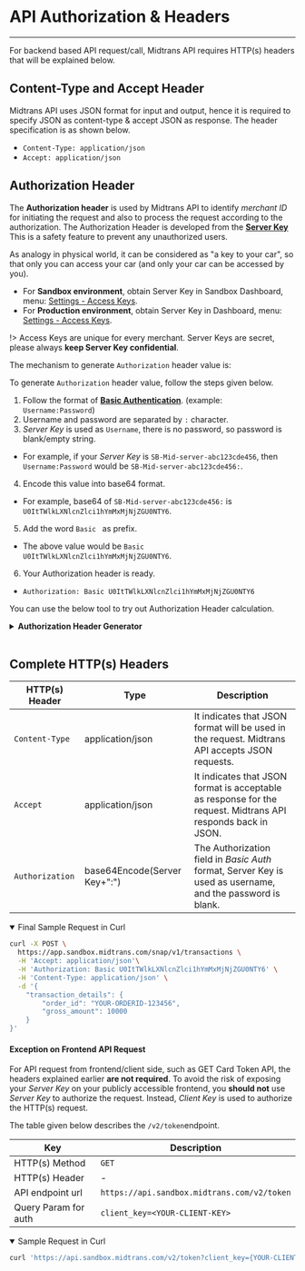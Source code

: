# API Authorization & Headers
<hr>

For backend based API request/call, Midtrans API requires HTTP(s) headers that will be explained below.

## Content-Type and Accept Header

Midtrans API uses JSON format for input and output, hence it is required to specify JSON as content-type & accept JSON as response. The header specification is as shown below.

- `Content-Type: application/json`
- `Accept: application/json`

## Authorization Header

The **Authorization header** is used by Midtrans API to identify *merchant ID* for initiating the request and also to process the request according to the authorization. The Authorization Header is developed from the [**Server Key**](/en/midtrans-account/overview.md#retrieving-api-access-keys) This is a safety feature to prevent any unauthorized users.

As analogy in physical world, it can be considered as "a key to your car", so that only you can access your car (and only your car can be accessed by you).

- For **Sandbox environment**, obtain Server Key in Sandbox Dashboard, menu: [Settings - Access Keys](https://dashboard.sandbox.midtrans.com/settings/config_info).
- For **Production environment**, obtain Server Key in Dashboard, menu: [Settings - Access Keys](https://dashboard.midtrans.com/settings/config_info).

!> Access Keys are unique for every merchant. Server Keys are secret, please always **keep Server Key confidential**.

The mechanism to generate `Authorization` header value is:

To generate `Authorization` header value, follow the steps given below.

1. Follow the format of [**Basic Authentication**](https://swagger.io/docs/specification/authentication/basic-authentication/). (example: `Username:Password`)
2. Username and password are separated by `:` character.
3. *Server Key* is used as `Username`, there is no password, so password is blank/empty string.
  - For example, if your *Server Key* is `SB-Mid-server-abc123cde456`, then `Username:Password` would be `SB-Mid-server-abc123cde456:`.
4. Encode this value into base64 format.
  - For example, base64 of `SB-Mid-server-abc123cde456:` is `U0ItTWlkLXNlcnZlci1hYmMxMjNjZGU0NTY6`. 
5. Add the word `Basic ` as prefix.
  - The above value would be `Basic U0ItTWlkLXNlcnZlci1hYmMxMjNjZGU0NTY6`.
6. Your Authorization header is ready.
  - `Authorization: Basic U0ItTWlkLXNlcnZlci1hYmMxMjNjZGU0NTY6`

You can use the below tool to try out Authorization Header calculation.


<details>
<summary><b>Authorization Header Generator</b></summary>
<article>

[Authorization Header Generator](https://jsfiddle.net/wx3hbcen/embedded/result,html/dark ':include :type=iframe width=100% height=600px')
</article>
</details><br>

## Complete HTTP(s) Headers

| HTTP(s) Header  | Type                         | Description                                                  |
| --------------- | ---------------------------- | ------------------------------------------------------------ |
| `Content-Type`  | application/json             | It indicates that JSON format will be used in the request. Midtrans API accepts JSON requests. |
| `Accept`        | application/json             | It indicates that JSON format is acceptable as response for the request. Midtrans API responds back in JSON. |
| `Authorization` | base64Encode(Server Key+":") | The Authorization field in *Basic Auth* format, Server Key is used as username, and the password is blank. |

<details open>
<summary>Final Sample Request in Curl</summary>
<article>

```bash
curl -X POST \
  https://app.sandbox.midtrans.com/snap/v1/transactions \
  -H 'Accept: application/json'\
  -H 'Authorization: Basic U0ItTWlkLXNlcnZlci1hYmMxMjNjZGU0NTY6' \
  -H 'Content-Type: application/json' \
  -d '{
    "transaction_details": {
        "order_id": "YOUR-ORDERID-123456",
        "gross_amount": 10000
    }
}'
```
</article>
</details>

#### Exception on Frontend API Request

For API request from frontend/client side, such as GET Card Token API, the headers explained earlier **are not required**. To avoid the risk of exposing your *Server Key* on your publicly accessible frontend, you **should not** use *Server Key* to authorize the request. Instead, *Client Key* is used to authorize the HTTP(s) request.

The table given below describes the `/v2/token`endpoint.

Key | Description
--- | ---
HTTP(s) Method | `GET`
HTTP(s) Header | -
API endpoint url | `https://api.sandbox.midtrans.com/v2/token`
Query Param for auth | `client_key=<YOUR-CLIENT-KEY>`

<details open>
<summary>Sample Request in Curl</summary>
<article>

```bash
curl 'https://api.sandbox.midtrans.com/v2/token?client_key={YOUR-CLIENT-KEY}&card_cvv=123&gross_amount=20000&currency=IDR&card_number=4811111111111114&card_exp_month=02&card_exp_year=2025'
```
</article>
